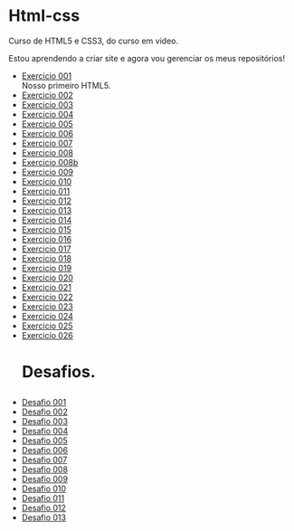 # Html-css
 Curso de HTML5 e CSS3, do curso em video.

 Estou aprendendo a criar site e agora vou gerenciar os meus repositórios!


<ul>
<li><a href="https://kauelucena2k.github.io/html-css/exercicios/ex001/" target="_blank"> Exercicio 001</a></li> Nosso primeiro HTML5.

<li><a href="https://kauelucena2k.github.io/html-css/exercicios/ex002/" target="_blank"> Exercicio 002</a></li>
<li><a href="https://kauelucena2k.github.io/html-css/exercicios/ex003/" target="_blank"> Exercicio 003</a></li>
<li><a href="https://kauelucena2k.github.io/html-css/exercicios/ex004/" target="_blank"> Exercicio 004</a></li>
<li><a href="https://kauelucena2k.github.io/html-css/exercicios/ex005/" target="_blank" > Exercicio 005</a></li>
<li><a href="https://kauelucena2k.github.io/html-css/exercicios/ex006/" target="_blank"> Exercicio 006</a></li>
<li><a href="https://kauelucena2k.github.io/html-css/exercicios/ex007/" target="_blank"> Exercicio 007</a></li>
<li><a href="https://kauelucena2k.github.io/html-css/exercicios/ex008/" target="_blank"> Exercicio 008</a></li>
<li><a href="https://kauelucena2k.github.io/html-css/exercicios/ex008b/" target="_blank"> Exercicio 008b</a></li>
<li><a href="https://kauelucena2k.github.io/html-css/exercicios/ex009/" target="_blank"> Exercicio 009</a></li>
<li><a href="https://kauelucena2k.github.io/html-css/exercicios/ex010/" target="_blank"> Exercicio 010</a></li>
<li><a href="https://kauelucena2k.github.io/html-css/exercicios/ex011/" target="_blank"> Exercicio 011</a></li>
<li><a href="https://kauelucena2k.github.io/html-css/exercicios/ex012/" target="_blank"> Exercicio 012</a></li>
<li><a href="https://kauelucena2k.github.io/html-css/exercicios/ex013/" target="_blank"> Exercicio 013</a></li>
<li><a href="https://kauelucena2k.github.io/html-css/exercicios/ex014/" target="_blank"> Exercicio 014</a></li>
<li><a href="https://kauelucena2k.github.io/html-css/exercicios/ex015/" target="_blank"> Exercicio 015</a></li>
<li><a href="https://kauelucena2k.github.io/html-css/exercicios/ex016/" target="_blank"> Exercicio 016</a></li>
<li><a href="https://kauelucena2k.github.io/html-css/exercicios/ex017/" target="_blank"> Exercicio 017</a></li>
<li><a href="https://kauelucena2k.github.io/html-css/exercicios/ex018/" target="_blank"> Exercicio 018</a></li>
<li><a href="https://kauelucena2k.github.io/html-css/exercicios/ex019/" target="_blank"> Exercicio 019</a></li>
<li><a href="https://kauelucena2k.github.io/html-css/exercicios/ex020/" target="_blank"> Exercicio 020</a></li>
<li><a href="https://kauelucena2k.github.io/html-css/exercicios/ex021/" target="_blank"> Exercicio 021</a></li>
<li><a href="https://kauelucena2k.github.io/html-css/exercicios/ex022/index" target="_blank"> Exercicio 022</a></li>
<li><a href="https://kauelucena2k.github.io/html-css/exercicios/ex023/index" target="_blank"> Exercicio 023</a></li>
<li><a href="https://kauelucena2k.github.io/html-css/exercicios/ex024/index" target="_blank"> Exercicio 024</a></li>
<li><a href="https://kauelucena2k.github.io/html-css/exercicios/ex025/index" target="_blank"> Exercicio 025</a></li>
<li><a href="https://kauelucena2k.github.io/html-css/exercicios/ex026/index" target="_blank"> Exercicio 026</a></li>
</ul>
<ul> <h1>
    <p> Desafios.</p>
</h1>
<li><a href="https://kauelucena2k.github.io/html-css/desafios/d001/" target="_blank"> Desafio 001</a></li>
<li><a href="https://kauelucena2k.github.io/html-css/desafios/d002/" target="_blank"> Desafio 002</a></li>
<li><a href="https://kauelucena2k.github.io/html-css/desafios/d003/" target="_blank"> Desafio 003</a></li>
<li><a href="https://kauelucena2k.github.io/html-css/desafios/d004/" target="_blank"> Desafio 004</a></li>
<li><a href="https://kauelucena2k.github.io/html-css/desafios/d005/" target="_blank"> Desafio 005</a></li>
<li><a href="https://kauelucena2k.github.io/html-css/desafios/d006/" target="_blank"> Desafio 006</a></li>
<li><a href="https://kauelucena2k.github.io/html-css/desafios/d007/" target="_blank"> Desafio 007</a></li>
<li><a href="https://kauelucena2k.github.io/html-css/desafios/d008/" target="_blank"> Desafio 008</a></li>
<li><a href="https://kauelucena2k.github.io/html-css/desafios/d009/" target="_blank"> Desafio 009</a></li>
<li><a href="https://kauelucena2k.github.io/html-css/desafios/d010/" target="_blank"> Desafio 010</a></li>
<li><a href="https://kauelucena2k.github.io/html-css/desafios/d011/" target="_blank"> Desafio 011</a></li>
<li><a href="https://kauelucena2k.github.io/html-css/desafios/d012/" target="_blank"> Desafio 012</a></li>
<li><a href="https://kauelucena2k.github.io/html-css/desafios/d013/" target="_blank"> Desafio 013</a></li>

</ul>
